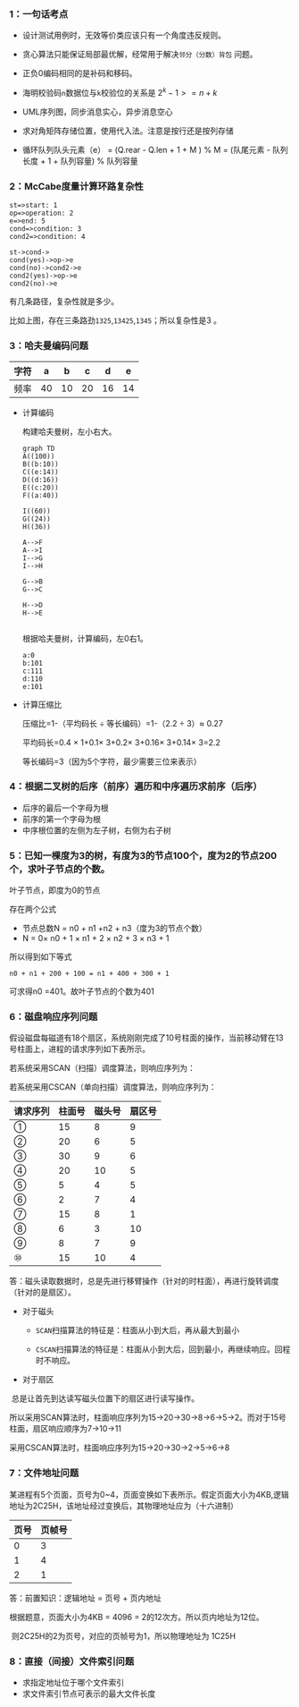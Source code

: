 ### 1：一句话考点

+ 设计测试用例时，无效等价类应该只有一个角度违反规则。

+ 贪心算法只能保证局部最优解，经常用于解决`邻分（分数）背包` 问题。

+ 正负0编码相同的是补码和移码。

+ 海明校验码`n`数据位与`k`校验位的关系是 $2^k - 1 >= n + k$

+ UML序列图，同步消息实心，异步消息空心

+ 求对角矩阵存储位置，使用代入法。注意是按行还是按列存储

+ 循环队列队头元素（e） = (Q.rear - Q.len + 1 + M ) % M = (队尾元素 - 队列长度 + 1  + 队列容量) % 队列容量

  



### 2：McCabe度量计算环路复杂性



```flow
st=>start: 1
op=>operation: 2
e=>end: 5
cond=>condition: 3
cond2=>condition: 4

st->cond->
cond(yes)->op->e
cond(no)->cond2->e
cond2(yes)->op->e
cond2(no)->e

```

有几条路径，复杂性就是多少。

比如上图，存在三条路劲`1325`,`13425`,`1345`；所以复杂性是3 。









### 3：哈夫曼编码问题

| 字符 | a    | b    | c    | d    | e    |
| ---- | ---- | ---- | ---- | ---- | ---- |
| 频率 | 40   | 10   | 20   | 16   | 14   |



+ 计算编码

  构建哈夫曼树，左小右大。

  ```mermaid
  graph TD
  A((100))
  B((b:10))
  C((e:14))
  D((d:16))
  E((c:20))
  F((a:40))
  
  I((60))
  G((24))
  H((36))
  
  A-->F
  A-->I
  I-->G
  I-->H
  
  G-->B
  G-->C
  
  H-->D
  H-->E
  
  
  ```

  根据哈夫曼树，计算编码，左0右1。

  ```
  a:0
  b:101
  c:111
  d:110
  e:101
  ```

  

+ 计算压缩比

  压缩比=1-（平均码长 ÷ 等长编码）=1-（2.2 ÷ 3）≈ 0.27

  平均码长=0.4 × 1+0.1× 3+0.2× 3+0.16× 3+0.14× 3=2.2

  等长编码=3（因为5个字符，最少需要三位来表示）



### 4：根据二叉树的后序（前序）遍历和中序遍历求前序（后序）

+ 后序的最后一个字母为根
+ 前序的第一个字母为根
+ 中序根位置的左侧为左子树，右侧为右子树



### 5：已知一棵度为3的树，有度为3的节点100个，度为2的节点200个，求叶子节点的个数。

叶子节点，即度为0的节点

存在两个公式

+ 节点总数N = n0 + n1 +n2 + n3（度为3的节点个数）
+ N = 0× n0 + 1 × n1 + 2 ×  n2 + 3 ×  n3  + 1

所以得到如下等式 

`n0 + n1 + 200 + 100 = n1 + 400 + 300 + 1`

可求得n0 =401。故叶子节点的个数为401





### 6：磁盘响应序列问题

假设磁盘每磁道有18个扇区，系统刚刚完成了10号柱面的操作，当前移动臂在13号柱面上，进程的请求序列如下表所示。

若系统采用SCAN（扫描）调度算法，则响应序列为：

若系统采用CSCAN（单向扫描）调度算法，则响应序列为：

| 请求序列 | 柱面号 | 磁头号 | 扇区号 |
| -------- | ------ | ------ | ------ |
| ①        | 15     | 8      | 9      |
| ②        | 20     | 6      | 5      |
| ③        | 30     | 9      | 6      |
| ④        | 20     | 10     | 5      |
| ⑤        | 5      | 4      | 5      |
| ⑥        | 2      | 7      | 4      |
| ⑦        | 15     | 8      | 1      |
| ⑧        | 6      | 3      | 10     |
| ⑨        | 8      | 7      | 9      |
| ⑩        | 15     | 10     | 4      |

答：磁头读取数据时，总是先进行移臂操作（针对的时柱面），再进行旋转调度（针对的是扇区）。

+ 对于磁头

  + `SCAN`扫描算法的特征是：柱面从小到大后，再从最大到最小

  + `CSCAN`扫描算法的特征是：柱面从小到大后，回到最小，再继续响应。回程时不响应。

+ 对于扇区

​		总是让首先到达读写磁头位置下的扇区进行读写操作。



所以采用SCAN算法时，柱面响应序列为15->20->30->8->6->5->2。而对于15号柱面，扇区响应顺序为7->10->11

​		采用CSCAN算法时，柱面响应序列为15->20->30->2->5->6->8



### 7：文件地址问题

某进程有5个页面，页号为0~4，页面变换如下表所示。假定页面大小为4KB,逻辑地址为2C25H，该地址经过变换后，其物理地址应为（十六进制）

| 页号 | 页帧号 |
| ---- | ------ |
| 0    | 3      |
| 1    | 4      |
| 2    | 1      |

答：前置知识：逻辑地址 =  页号 + 页内地址

根据题意，页面大小为4KB = 4096 = 2的12次方。所以页内地址为12位。

​					则2C25H的2为页号，对应的页帧号为1，所以物理地址为 1C25H





### 8：直接（间接）文件索引问题

+ 求指定地址位于哪个文件索引
+ 求文件索引节点可表示的最大文件长度



### 